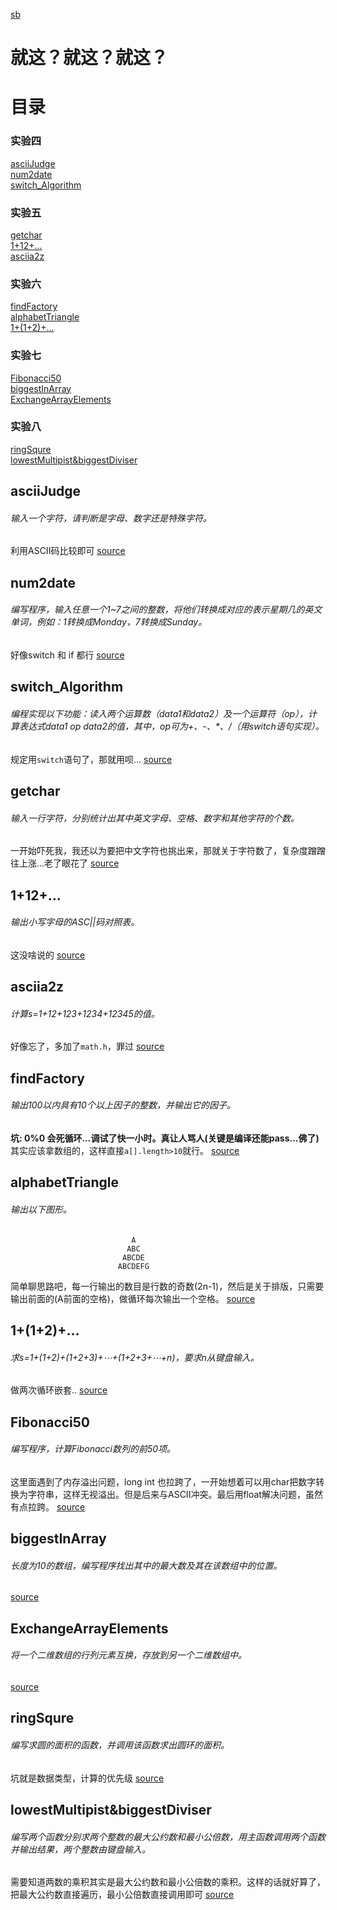 [sb](https://s1.ax1x.com/2020/06/04/twxjyt.jpg)
# 就这？就这？就这？
# 目录
### 实验四
[asciiJudge](#asciiJudge)</br>
[num2date](#num2date)</br>
[switch_Algorithm](#switch_Algorithm)</br>
### 实验五
[getchar](#getchar)</br>
[1+12+...](#1+12+...)</br>
[asciia2z](#asciia2z)</br>
### 实验六
[findFactory](#findFactory)</br>
[alphabetTriangle](#alphabetTriangle)</br>
[1+(1+2)+...](#1+(1+2)+...)</br>
### 实验七
[Fibonacci50](#Fibonacci50)</br>
[biggestInArray](#biggestInArray)</br>
[ExchangeArrayElements](#ExchangeArrayElements)</br>
### 实验八
[ringSqure](#ringSqure)</br>
[lowestMultipist&biggestDiviser](#lowestMultipist&biggestDiviser)</br>



## asciiJudge
###### 输入一个字符，请判断是字母、数字还是特殊字符。
利用ASCII码比较即可
[source](asciiJudge.cpp)

## num2date
###### 编写程序，输入任意一个1~7之间的整数，将他们转换成对应的表示星期几的英文单词，例如：1转换成Monday，7转换成Sunday。
好像switch 和 if 都行
[source](num2date.cpp)

## switch_Algorithm
###### 编程实现以下功能：读入两个运算数（data1和data2）及一个运算符（op），计算表达式data1 op data2的值，其中，op可为+、-、*、/（用switch语句实现）。
规定用``switch``语句了，那就用呗...
[source](switch_Algorithm.cpp)

## getchar
###### 输入一行字符，分别统计出其中英文字母、空格、数字和其他字符的个数。
一开始吓死我，我还以为要把中文字符也挑出来，那就关于字符数了，复杂度蹭蹭往上涨...老了眼花了
[source](getchar.cpp)

## 1+12+...
###### 输出小写字母的ASC||码对照表。
这没啥说的
[source](1+12+....cpp)

## asciia2z
###### 计算s=1+12+123+1234+12345的值。
好像忘了，多加了```math.h```，罪过
[source](asciia2z.cpp)

## findFactory
###### 输出100以内具有10个以上因子的整数，并输出它的因子。
**坑: 0%0 会死循环...调试了快一小时。真让人骂人(关键是编译还能pass...佛了)**
其实应该拿数组的，这样直接```a[].length>10```就行。
[source](findFactory.cpp)

## alphabetTriangle
###### 输出以下图形。</br>
							   A
							  ABC
							 ABCDE
							ABCDEFG
简单聊思路吧，每一行输出的数目是行数的奇数(2n-1)，然后是关于排版，只需要输出前面的(A前面的空格)，做循环每次输出一个空格。
[source](alphabetTriangle.cpp)

## 1+(1+2)+...
###### 求s=1+(1+2)+(1+2+3)+⋯+(1+2+3+⋯+n)，要求n从键盘输入。
做两次循环嵌套..
[source](1+(1+2)+....cpp)

## Fibonacci50
###### 编写程序，计算Fibonacci数列的前50项。</br>
这里面遇到了内存溢出问题，long int 也拉跨了，一开始想着可以用char把数字转换为字符串，这样无视溢出。但是后来与ASCII冲突。最后用float解决问题，虽然有点拉跨。
[source](Fibonacci50.cpp)

## biggestInArray
###### 长度为10的数组，编写程序找出其中的最大数及其在该数组中的位置。
[source](biggestInArray.cpp)

## ExchangeArrayElements
###### 将一个二维数组的行列元素互换，存放到另一个二维数组中。
[source](ExchangeArrayElements.cpp)

## ringSqure
###### 编写求圆的面积的函数，并调用该函数求出圆环的面积。
坑就是数据类型，计算的优先级
[source](ringSqure.cpp)

## lowestMultipist&biggestDiviser
###### 编写两个函数分别求两个整数的最大公约数和最小公倍数，用主函数调用两个函数并输出结果，两个整数由键盘输入。
需要知道两数的乘积其实是最大公约数和最小公倍数的乘积。这样的话就好算了，把最大公约数直接遍历，最小公倍数直接调用即可
[source](lowestMultipist&biggestDiviser.cpp)
